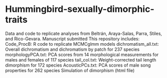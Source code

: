 # Hummingbird-sexually-dimorphic-traits
Data and code to replicate analyses from Beltrán, Araya-Salas, Parra, Stiles, and Rico-Gevara. Manuscript submitted
This repository includes:
Code_ProcB: R code to replicate MCMCglmm models
dichromatism_all.txt: Overall dichromatism and dichromatism by patch for 237 species
morphologyPCA.txt: PCA scores from 14 morphological measurements for males and females of 117 species
tail_col.txt: Weight-corrected tail length dimorphism for 172 species
AcousticPCs.txt: PCA scores of male song properties for 262 species
Simulation of dimorphism (html file)
